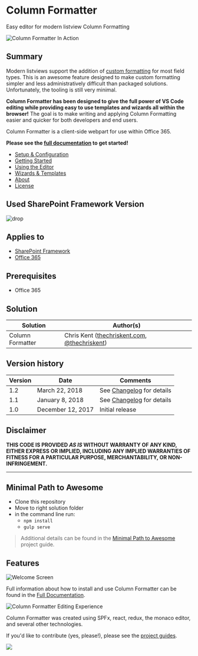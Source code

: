 # Column Formatter

Easy editor for modern listview Column Formatting

![Column Formatter In Action](./assets/ColumnFormattingChristmas.gif)

## Summary

Modern listviews support the addition of [custom formatting](https://docs.microsoft.com/en-us/sharepoint/dev/declarative-customization/column-formatting) for most field types. This is an awesome feature designed to make custom formatting simpler and less administratively difficult than packaged solutions. Unfortunately, the tooling is still very minimal.

**Column Formatter has been designed to give the full power of VS Code editing while providing easy to use templates and wizards all within the browser!** The goal is to make writing and applying Column Formatting easier and quicker for both developers and end users.

Column Formatter is a client-side webpart for use within Office 365.

**Please see the [full documentation](./docs/documentation/docs/index.md) to get started!**

- [Setup & Configuration](./docs/documentation/docs/setup.md)
- [Getting Started](./docs/documentation/docs/getting-started.md)
- [Using the Editor](./docs/documentation/docs/editor/index.md)
- [Wizards & Templates](./docs/documentation/docs/wizards/index.md)
- [About](./docs/documentation/docs/about/index.md)
- [License](./docs/documentation/docs/about/license.md)

## Used SharePoint Framework Version 
![drop](https://img.shields.io/badge/version-1.4.1-green.svg)

## Applies to

* [SharePoint Framework](https://dev.office.com/sharepoint)
* [Office 365](https://dev.office.com/sharepoint/docs/spfx/set-up-your-development-environment)

## Prerequisites
 
* Office 365

## Solution

Solution|Author(s)
--------|---------
Column Formatter | Chris Kent ([thechriskent.com](https://thechriskent.com), [@thechriskent](https://twitter.com/thechriskent))

## Version history

Version|Date|Comments
-------|----|--------
1.2|March 22, 2018|See [Changelog](./CHANGELOG.md#120---2018-03-22) for details
1.1|January 8, 2018|See [Changelog](./CHANGELOG.md#110---2018-01-08) for details
1.0|December 12, 2017|Initial release

## Disclaimer
**THIS CODE IS PROVIDED *AS IS* WITHOUT WARRANTY OF ANY KIND, EITHER EXPRESS OR IMPLIED, INCLUDING ANY IMPLIED WARRANTIES OF FITNESS FOR A PARTICULAR PURPOSE, MERCHANTABILITY, OR NON-INFRINGEMENT.**

---

## Minimal Path to Awesome

- Clone this repository
- Move to right solution folder 
- in the command line run:
  - `npm install`
  - `gulp serve`

> Additional details can be found in the [Minimal Path to Awesome](docs/projectguides/mpa.md) project guide.

## Features

![Welcome Screen](./docs/documentation/docs/assets/WelcomeScreen.png)

Full information about how to install and use Column Formatter can be found in the [Full Documentation](./docs/documentation/docs/index.md).

![Column Formatter Editing Experience](./docs/documentation/docs/assets/SideBySide.png)

Column Formatter was created using SPFx, react, redux, the monaco editor, and several other technologies.

If you'd like to contribute (yes, please!), please see the [project guides](./docs/projectguides/index.md).

<img src="https://telemetry.sharepointpnp.com/sp-dev-solutions/solutions/ColumnFormatter" />